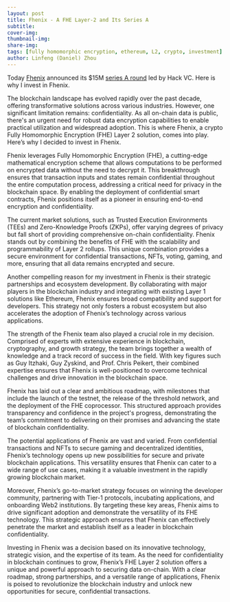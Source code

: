 ```yaml
---
layout: post
title: Fhenix - A FHE Layer-2 and Its Series A
subtitle:
cover-img: 
thumbnail-img: 
share-img: 
tags: [fully homomorphic encryption, ethereum, L2, crypto, investment]
author: Linfeng (Daniel) Zhou
---
```


Today [Fhenix](https://www.fhenix.io/) announced its $15M [series A round](https://x.com/FhenixIO/status/1798028604212957326) led by Hack VC. Here is why I invest in Fhenix.  

The blockchain landscape has evolved rapidly over the past decade, offering transformative solutions across various industries. However, one significant limitation remains: confidentiality. As all on-chain data is public, there's an urgent need for robust data encryption capabilities to enable practical utilization and widespread adoption. This is where Fhenix, a crypto Fully Homomorphic Encryption (FHE) Layer 2 solution, comes into play. Here’s why I decided to invest in Fhenix.

Fhenix leverages Fully Homomorphic Encryption (FHE), a cutting-edge mathematical encryption scheme that allows computations to be performed on encrypted data without the need to decrypt it. This breakthrough ensures that transaction inputs and states remain confidential throughout the entire computation process, addressing a critical need for privacy in the blockchain space. By enabling the deployment of confidential smart contracts, Fhenix positions itself as a pioneer in ensuring end-to-end encryption and confidentiality.

The current market solutions, such as Trusted Execution Environments (TEEs) and Zero-Knowledge Proofs (ZKPs), offer varying degrees of privacy but fall short of providing comprehensive on-chain confidentiality. Fhenix stands out by combining the benefits of FHE with the scalability and programmability of Layer 2 rollups. This unique combination provides a secure environment for confidential transactions, NFTs, voting, gaming, and more, ensuring that all data remains encrypted and secure.

Another compelling reason for my investment in Fhenix is their strategic partnerships and ecosystem development. By collaborating with major players in the blockchain industry and integrating with existing Layer 1 solutions like Ethereum, Fhenix ensures broad compatibility and support for developers. This strategy not only fosters a robust ecosystem but also accelerates the adoption of Fhenix’s technology across various applications.

The strength of the Fhenix team also played a crucial role in my decision. Comprised of experts with extensive experience in blockchain, cryptography, and growth strategy, the team brings together a wealth of knowledge and a track record of success in the field. With key figures such as Guy Itzhaki, Guy Zyskind, and Prof. Chris Peikert, their combined expertise ensures that Fhenix is well-positioned to overcome technical challenges and drive innovation in the blockchain space.

Fhenix has laid out a clear and ambitious roadmap, with milestones that include the launch of the testnet, the release of the threshold network, and the deployment of the FHE coprocessor. This structured approach provides transparency and confidence in the project's progress, demonstrating the team’s commitment to delivering on their promises and advancing the state of blockchain confidentiality.

The potential applications of Fhenix are vast and varied. From confidential transactions and NFTs to secure gaming and decentralized identities, Fhenix’s technology opens up new possibilities for secure and private blockchain applications. This versatility ensures that Fhenix can cater to a wide range of use cases, making it a valuable investment in the rapidly growing blockchain market.

Moreover, Fhenix’s go-to-market strategy focuses on winning the developer community, partnering with Tier-1 protocols, incubating applications, and onboarding Web2 institutions. By targeting these key areas, Fhenix aims to drive significant adoption and demonstrate the versatility of its FHE technology. This strategic approach ensures that Fhenix can effectively penetrate the market and establish itself as a leader in blockchain confidentiality.

Investing in Fhenix was a decision based on its innovative technology, strategic vision, and the expertise of its team. As the need for confidentiality in blockchain continues to grow, Fhenix’s FHE Layer 2 solution offers a unique and powerful approach to securing data on-chain. With a clear roadmap, strong partnerships, and a versatile range of applications, Fhenix is poised to revolutionize the blockchain industry and unlock new opportunities for secure, confidential transactions.